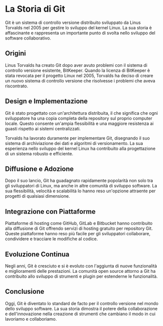 <!-- @format -->

# La Storia di Git

Git è un sistema di controllo versione distribuito sviluppato da Linus Torvalds nel 2005 per gestire lo sviluppo del kernel Linux. La sua storia è affascinante e rappresenta un importante punto di svolta nello sviluppo del software collaborativo.

## Origini

Linus Torvalds ha creato Git dopo aver avuto problemi con il sistema di controllo versione esistente, BitKeeper. Quando la licenza di BitKeeper è stata revocata per il progetto Linux nel 2005, Torvalds ha deciso di creare un nuovo sistema di controllo versione che risolvesse i problemi che aveva riscontrato.

## Design e Implementazione

Git è stato progettato con un'architettura distribuita, il che significa che ogni sviluppatore ha una copia completa della repository sul proprio computer locale. Questo consente un'ampia flessibilità e una maggiore resistenza ai guasti rispetto ai sistemi centralizzati.

Torvalds ha lavorato duramente per implementare Git, disegnando il suo sistema di archiviazione dei dati e algoritmi di versionamento. La sua esperienza nello sviluppo del kernel Linux ha contribuito alla progettazione di un sistema robusto e efficiente.

## Diffusione e Adozione

Dopo il suo lancio, Git ha guadagnato rapidamente popolarità non solo tra gli sviluppatori di Linux, ma anche in altre comunità di sviluppo software. La sua flessibilità, velocità e scalabilità lo hanno reso un'opzione attraente per progetti di qualsiasi dimensione.

## Integrazione con Piattaforme

Piattaforme di hosting come GitHub, GitLab e Bitbucket hanno contribuito alla diffusione di Git offrendo servizi di hosting gratuito per repository Git. Queste piattaforme hanno reso più facile per gli sviluppatori collaborare, condividere e tracciare le modifiche al codice.

## Evoluzione Continua

Negli anni, Git è cresciuto e si è evoluto con l'aggiunta di nuove funzionalità e miglioramenti delle prestazioni. La comunità open source attorno a Git ha contribuito allo sviluppo di strumenti e plugin per estenderne le funzionalità.

## Conclusione

Oggi, Git è diventato lo standard de facto per il controllo versione nel mondo dello sviluppo software. La sua storia dimostra il potere della collaborazione e dell'innovazione nella creazione di strumenti che cambiano il modo in cui lavoriamo e collaboriamo.
